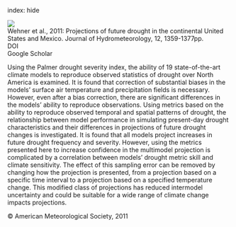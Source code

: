 index: hide

<div class="Citation">
    <div class="Citation-thumb CitationThumb-linked"  data-href="https://doi.org/10.1175/2011jhm1351.1">
      <img src="https://static.claimspace.cloud/climate-study-static/refs/thumbs/12/Wehner_et_al_2011-thumb.png" />
    </div>

  <div class="Citation-body">
    <div class="Citation-text">Wehner et al., 2011: Projections of future drought in the continental United States and Mexico. <span class="Article-journal">Journal of Hydrometeorology, </span><span class="Article-volume">12, </span>1359-1377pp.</div>
    <div class="Citation-links">
      <div class="CitationLink" data-href="https://doi.org/10.1175/2011jhm1351.1">
        <div class="CitationLink-icon CitationLink-Doi"></div>
        <div class="CitationLink-text">DOI</div>
      </div>
      <div class="CitationLink" data-href="https://scholar.google.com/scholar?q=10.1175/2011jhm1351.1">
        <div class="CitationLink-icon CitationLink-Scholar"></div>
        <div class="CitationLink-text">Google Scholar</div>
      </div>
    </div>
  </div>
</div>

Using the Palmer drought severity index, the ability of 19 state-of-the-art climate models to reproduce observed statistics of drought over North America is examined. It is found that correction of substantial biases in the models’ surface air temperature and precipitation fields is necessary. However, even after a bias correction, there are significant differences in the models’ ability to reproduce observations. Using metrics based on the ability to reproduce observed temporal and spatial patterns of drought, the relationship between model performance in simulating present-day drought characteristics and their differences in projections of future drought changes is investigated. It is found that all models project increases in future drought frequency and severity. However, using the metrics presented here to increase confidence in the multimodel projection is complicated by a correlation between models’ drought metric skill and climate sensitivity. The effect of this sampling error can be removed by changing how the projection is presented, from a projection based on a specific time interval to a projection based on a specified temperature change. This modified class of projections has reduced intermodel uncertainty and could be suitable for a wide range of climate change impacts projections.

<div class="Citation-copy">
&copy; American Meteorological Society, 2011
</div>
